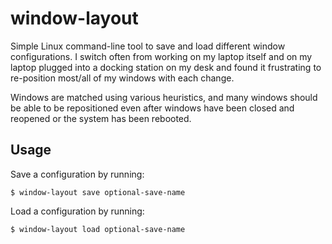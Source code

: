 window-layout
=============

Simple Linux command-line tool to save and load different window configurations.
I switch often from working on my laptop itself and on my laptop plugged into a
docking station on my desk and found it frustrating to re-position most/all of
my windows with each change.

Windows are matched using various heuristics, and many windows should be able
to be repositioned even after windows have been closed and reopened or the
system has been rebooted.


Usage
-----

Save a configuration by running:
```
$ window-layout save optional-save-name
```

Load a configuration by running:
```
$ window-layout load optional-save-name
```

